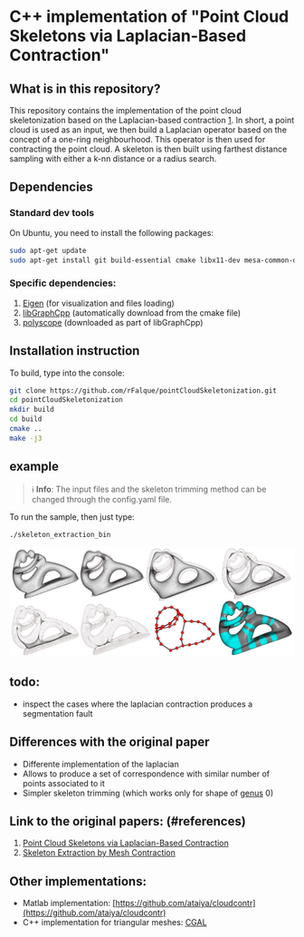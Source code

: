 # C++ implementation of "Point Cloud Skeletons via Laplacian-Based Contraction"

## What is in this repository?
This repository contains the implementation of the point cloud skeletonization  based on the Laplacian-based contraction [1](#references). In short, a point cloud is used as an input, we then build a Laplacian operator based on the concept of a one-ring neighbourhood. This operator is then used for contracting the point cloud. A skeleton is then built using farthest distance sampling with either a k-nn distance or a radius search.

## Dependencies

### Standard dev tools
On Ubuntu, you need to install the following packages:
```bash
sudo apt-get update
sudo apt-get install git build-essential cmake libx11-dev mesa-common-dev libgl1-mesa-dev libglu1-mesa-dev libxrandr-dev libxi-dev libxmu-dev libblas-dev libxinerama-dev libxcursor-dev libeigen3-dev libyaml-cpp-dev
```

### Specific dependencies:
1. [Eigen](https://eigen.tuxfamily.org/) (for visualization and files loading)
2. [libGraphCpp](https://github.com/rFalque/libGraphCpp) (automatically download from the cmake file)
3. [polyscope](http://polyscope.run/) (downloaded as part of libGraphCpp)

## Installation instruction

To build, type into the console:
```bash
git clone https://github.com/rFalque/pointCloudSkeletonization.git
cd pointCloudSkeletonization
mkdir build
cd build
cmake ..
make -j3
```

## example

> :information_source: **Info**:  The input files and the skeleton trimming method can be changed through the config.yaml file.

To run the sample, then just type:
```bash
./skeleton_extraction_bin
```

![skeletonization](https://github.com/rFalque/pointCloudSkeletonization/raw/master/images/skeletonization.png "example of point cloud skeletonization through Laplacian contraction")

## todo:
* inspect the cases where the laplacian contraction produces a segmentation fault

## Differences with the original paper
* Differente implementation of the laplacian
* Allows to produce a set of correspondence with similar number of points associated to it
* Simpler skeleton trimming (which works only for shape of [genus](https://en.wikipedia.org/wiki/Genus_(mathematics)) 0)

## Link to the original papers: (#references)
1. [Point Cloud Skeletons via Laplacian-Based Contraction](https://gfx.uvic.ca/pubs/2010/cao_smi10/paper.pdf)
2. [Skeleton Extraction by Mesh Contraction](http://visgraph.cse.ust.hk/projects/skeleton/skeleton_sig08.pdf)

## Other implementations:
* Matlab implementation: [https://github.com/ataiya/cloudcontr](https://github.com/ataiya/cloudcontr)
* C++ implementation for triangular meshes: [CGAL](https://doc.cgal.org/latest/Surface_mesh_skeletonization/index.html#Chapter_3D_Surface_mesh_skeletonization)
